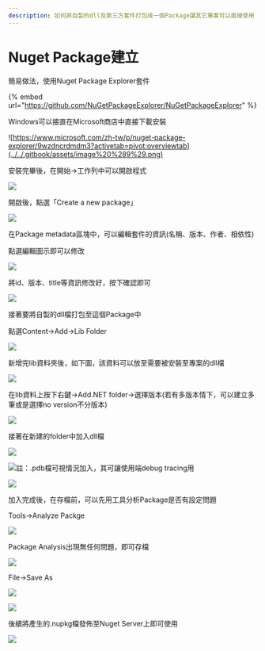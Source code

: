 ```yaml
---
description: 如何將自製的dll及第三方套件打包成一個Package讓其它專案可以直接使用
---
```


# Nuget Package建立

簡易做法，使用Nuget Package Explorer套件

{% embed url="https://github.com/NuGetPackageExplorer/NuGetPackageExplorer" %}

Windows可以接直在Microsoft商店中直接下載安裝

![https://www.microsoft.com/zh-tw/p/nuget-package-explorer/9wzdncrdmdm3?activetab=pivot:overviewtab](../../.gitbook/assets/image%20%289%29.png)

安裝完畢後，在開始→工作列中可以開啟程式

![](../../.gitbook/assets/image%20%2821%29.png)

開啟後，點選「Create a new package」

![](../../.gitbook/assets/image%20%28170%29.png)

在Package metadata區塊中，可以編輯套件的資訊\(名稱、版本、作者、相依性\)

點選編輯圖示即可以修改

![](../../.gitbook/assets/image%20%2854%29.png)

將id、版本、title等資訊修改好，按下確認即可

![](../../.gitbook/assets/image%20%2870%29.png)

接著要將自製的dll檔打包至這個Package中

點選Content→Add→Lib Folder

![](../../.gitbook/assets/image%20%287%29.png)

新增完lib資料夾後，如下圖，該資料可以放至需要被安裝至專案的dll檔

![](../../.gitbook/assets/image%20%2840%29.png)

在lib資料上按下右鍵→Add.NET folder→選擇版本\(若有多版本情下，可以建立多筆或是選擇no version不分版本\)

![](../../.gitbook/assets/image%20%2871%29.png)

接著在新建的folder中加入dll檔

![](../../.gitbook/assets/image%20%2828%29.png)

![&#x8A3B;&#xFF1A;.pdb&#x6A94;&#x53EF;&#x8996;&#x60C5;&#x6CC1;&#x52A0;&#x5165;&#xFF0C;&#x5176;&#x53EF;&#x8B93;&#x4F7F;&#x7528;&#x7AEF;debug tracing&#x7528;](../../.gitbook/assets/image%20%2892%29.png)

![](../../.gitbook/assets/image%20%28135%29.png)

加入完成後，在存檔前，可以先用工具分析Package是否有設定問題

Tools→Analyze Packge

![](../../.gitbook/assets/image%20%2875%29.png)

Package Analysis出現無任何問題，即可存檔

![](../../.gitbook/assets/image%20%28140%29.png)

File→Save As

![](../../.gitbook/assets/image%20%285%29.png)

![](../../.gitbook/assets/image%20%2889%29.png)

後續將產生的.nupkg檔發佈至Nuget Server上即可使用

![](../../.gitbook/assets/image%20%2859%29.png)

